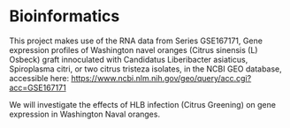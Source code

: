 # Bioinformatics

This project makes use of the RNA data from Series GSE167171,
Gene expression profiles of Washington navel oranges (Citrus sinensis (L) Osbeck) graft innoculated with Candidatus Liberibacter asiaticus, Spiroplasma citri, or two citrus tristeza isolates,
in the NCBI GEO database, accessible here: https://www.ncbi.nlm.nih.gov/geo/query/acc.cgi?acc=GSE167171

We will investigate the effects of HLB infection (Citrus Greening) on gene expression in Washington Naval oranges.

